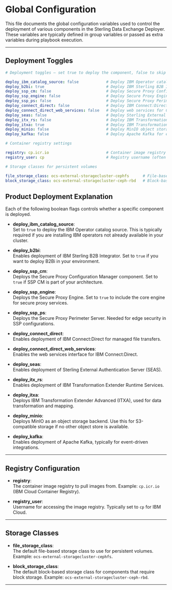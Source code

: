 # Global Configuration

This file documents the global configuration variables used to control the deployment of various components in the Sterling Data Exchange Deployer. These variables are typically defined in group variables or passed as extra variables during playbook execution.

---

## Deployment Toggles

```yaml
# Deployment toggles — set true to deploy the component, false to skip

deploy_ibm_catalog_source: false            # Deploy IBM Operator catalog source for IBM operators
deploy_b2bi: true                           # Deploy IBM Sterling B2B Integrator
deploy_ssp_cm: false                        # Deploy Secure Proxy Configuration Manager (SSP CM)
deploy_ssp_engine: false                    # Deploy Secure Proxy Engine (core SSP service)
deploy_ssp_ps: false                        # Deploy Secure Proxy Perimeter Server (SSP PS)
deploy_connect_direct: false                # Deploy IBM Connect:Direct managed file transfer
deploy_connect_direct_web_services: false   # Deploy web services for Connect:Direct
deploy_seas: false                          # Deploy Sterling External Authentication Server (SEAS)
deploy_itx_rs: false                        # Deploy IBM Transformation Extender Runtime Services
deploy_itxa: true                           # Deploy IBM Transformation Extender Advanced (ITXA)
deploy_minio: false                         # Deploy MinIO object storage backend
deploy_kafka: false                         # Deploy Apache Kafka for event-driven messaging

# Container registry settings

registry: cp.icr.io                         # Container image registry URL
registry_user: cp                           # Registry username (often 'cp' for IBM Cloud)

# Storage classes for persistent volumes

file_storage_class: ocs-external-storagecluster-cephfs      # File-based storage class
block_storage_class: ocs-external-storagecluster-ceph-rbd   # Block-based storage class
```

## Product Deployment Explanation

Each of the following boolean flags controls whether a specific component is deployed.

- **deploy_ibm_catalog_source**:  
  Set to `true` to deploy the IBM Operator catalog source. This is typically required if you are installing IBM operators not already available in your cluster.

- **deploy_b2bi**:  
  Enables deployment of IBM Sterling B2B Integrator. Set to `true` if you want to deploy B2Bi in your environment.

- **deploy_ssp_cm**:  
  Deploys the Secure Proxy Configuration Manager component. Set to `true` if SSP CM is part of your architecture.

- **deploy_ssp_engine**:  
  Deploys the Secure Proxy Engine. Set to `true` to include the core engine for secure proxy services.

- **deploy_ssp_ps**:  
  Deploys the Secure Proxy Perimeter Server. Needed for edge security in SSP configurations.

- **deploy_connect_direct**:  
  Enables deployment of IBM Connect:Direct for managed file transfers.

- **deploy_connect_direct_web_services**:  
  Enables the web services interface for IBM Connect:Direct.

- **deploy_seas**:  
  Enables deployment of Sterling External Authentication Server (SEAS).

- **deploy_itx_rs**:  
  Enables deployment of IBM Transformation Extender Runtime Services.

- **deploy_itxa**:  
  Deploys IBM Transformation Extender Advanced (ITXA), used for data transformation and mapping.

- **deploy_minio**:  
  Deploys MinIO as an object storage backend. Use this for S3-compatible storage if no other object store is available.

- **deploy_kafka**:  
  Enables deployment of Apache Kafka, typically for event-driven integrations.

---

## Registry Configuration

- **registry**:  
  The container image registry to pull images from. Example: `cp.icr.io` (IBM Cloud Container Registry).

- **registry_user**:  
  Username for accessing the image registry. Typically set to `cp` for IBM Cloud.

---

## Storage Classes

- **file_storage_class**:  
  The default file-based storage class to use for persistent volumes. Example: `ocs-external-storagecluster-cephfs`.

- **block_storage_class**:  
  The default block-based storage class for components that require block storage. Example: `ocs-external-storagecluster-ceph-rbd`.

---